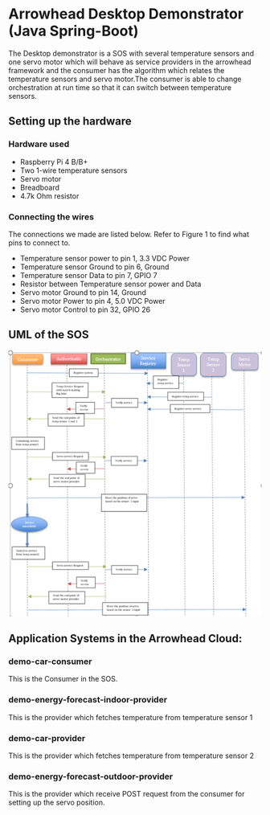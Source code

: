 # Arrowhead Desktop Demonstrator (Java Spring-Boot)
The Desktop demonstrator is a SOS with several temperature sensors and one servo motor whích will behave as service providers in the arrowhead framework and the consumer has the algorithm which relates the temperature sensors and servo motor.The consumer is able to change orchestration at run time so that it can switch between temperature sensors.

## Setting up the hardware

### Hardware used

- Raspberry Pi 4 B/B+
- Two 1-wire temperature sensors
- Servo motor
- Breadboard
- 4.7k Ohm resistor

### Connecting the wires

The connections we made are listed below. Refer to Figure 1 to find what pins to connect to.

- Temperature sensor power to pin 1, 3.3 VDC Power
- Temperature sensor Ground to pin 6, Ground
- Temperature sensor Data to pin 7, GPIO 7
- Resistor between Temperature sensor power and Data
- Servo motor Ground to pin 14, Ground
- Servo motor Power to pin 4, 5.0 VDC Power
- Servo motor Control to pin 32, GPIO 26



## UML of the SOS
![Authorization_crosscheck](uml.PNG)

## Application Systems in the Arrowhead Cloud:
### demo-car-consumer
This is the Consumer in the SOS.
### demo-energy-forecast-indoor-provider
This is the provider which fetches temperature from temperature sensor 1
### demo-car-provider
This is the provider which fetches temperature from temperature sensor 2
### demo-energy-forecast-outdoor-provider
This is the provider which receive POST request from the consumer for setting up the servo position.

